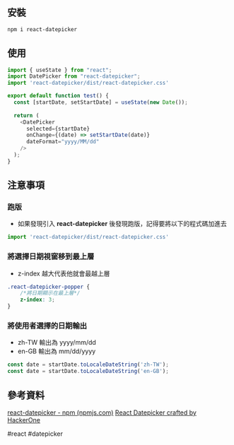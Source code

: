 ## 安裝

```bash
npm i react-datepicker
```

## 使用

```javascript
import { useState } from "react";
import DatePicker from "react-datepicker";
import 'react-datepicker/dist/react-datepicker.css'  

export default function test() {
  const [startDate, setStartDate] = useState(new Date());
  
  return (
    <DatePicker
      selected={startDate}
      onChange={(date) => setStartDate(date)}
      dateFormat="yyyy/MM/dd"
    />
  );
}
```

## 注意事項

### 跑版

* 如果發現引入 **react-datepicker** 後發現跑版，記得要將以下的程式碼加進去
```javascript
import 'react-datepicker/dist/react-datepicker.css'  
```

### 將選擇日期視窗移到最上層

* z-index 越大代表他就會最越上層
```css
.react-datepicker-popper {
    /*將日期顯示在最上層*/
    z-index: 3;
}
```

### 將使用者選擇的日期輸出

* zh-TW 輸出為 yyyy/mm/dd
* en-GB 輸出為 mm/dd/yyyy
```javascript
const date = startDate.toLocaleDateString('zh-TW');
const date = startDate.toLocaleDateString('en-GB');
```

## 參考資料
[react-datepicker - npm (npmjs.com)](https://www.npmjs.com/package/react-datepicker)
[React Datepicker crafted by HackerOne](https://reactdatepicker.com/#example-calendar-icon-using-react-svg-component)

#react #datepicker